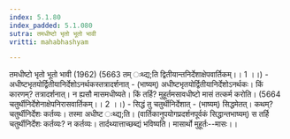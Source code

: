 ```yaml
---
index: 5.1.80
index_padded: 5.1.080
sutra: तमधीष्टो भृतो भूतो भावी
vritti: mahabhashyam

---
```

 तमधीष्टो भृतो भूतो भावी (1962) (5663 तम् ःथ्द्य;ति द्वितीयान्तनिर्देशाक्षेपवार्तिकम्।। 1 ।।) - अधीष्टभृतयोर्द्वितीयानिर्देशोऽनर्थकस्तत्रादर्शनात् - (भाष्यम्) अधीष्टभृतयोर्द्वितीयानिर्देशोऽनर्थकः। किं कारणम्? तत्रादर्शनात्। न ह्यसौ मासमधीष्यते। किं तर्हि? मुहूर्तमसावधीष्टो मासं तत्कर्म करोति। (5664 चतुर्थीनिर्देशेनाक्षेपनिरासवार्तिकम्।। 2 ।।) - सिद्धं तु चतुर्थीनिर्देशात् - (भाष्यम्) सिद्धमेतत्। कथम्? चतुर्थीनिर्देशः कर्तव्यः। तस्मा अधीष्ट ःथ्द्य;ति। (वार्तिकानुपयोगप्रदर्शनपूर्वकं सिद्धान्तभाष्यम्) स तर्हि चतुर्थीनिर्देशः कर्तव्यः? न कर्तव्यः। तार्दथ्यात्ताच्छब्द्यं भविष्यति। मासार्थो मुहूर्तः--मासः।। 